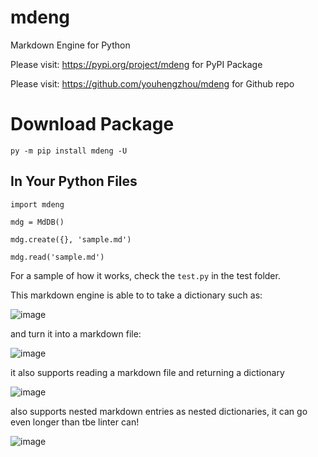 # mdeng

Markdown Engine for Python

Please visit: https://pypi.org/project/mdeng for PyPI Package

Please visit: https://github.com/youhengzhou/mdeng for Github repo

# Download Package

`py -m pip install mdeng -U`

## In Your Python Files

```
import mdeng

mdg = MdDB()

mdg.create({}, 'sample.md')

mdg.read('sample.md')
```

For a sample of how it works, check the `test.py` in the test folder.

This markdown engine is able to to take a dictionary such as:

![image](https://github.com/youhengzhou/mdeng/assets/60205850/dd40c1ff-3ab4-4a0c-b013-f7a131606996)

and turn it into a markdown file:

![image](https://github.com/youhengzhou/mdeng/assets/60205850/c8798503-6941-40d9-8072-a0a80ee80528)

it also supports reading a markdown file and returning a dictionary

![image](https://github.com/youhengzhou/mdeng/assets/60205850/a03b5f97-792f-4075-81ec-32bdcb688742)

also supports nested markdown entries as nested dictionaries, it can go even longer than tbe linter can!

![image](https://github.com/youhengzhou/mdeng/assets/60205850/b737d1e3-15da-4e4d-878a-b6654fc5be03)

